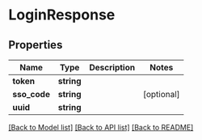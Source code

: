# LoginResponse

## Properties
Name | Type | Description | Notes
------------ | ------------- | ------------- | -------------
**token** | **string** |  | 
**sso_code** | **string** |  | [optional] 
**uuid** | **string** |  | 

[[Back to Model list]](../README.md#documentation-for-models) [[Back to API list]](../README.md#documentation-for-api-endpoints) [[Back to README]](../README.md)



